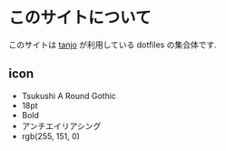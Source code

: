 # このサイトについて

このサイトは [tanjo](https://github.com/tanjo) が利用している dotfiles の集合体です.

## icon

- Tsukushi A Round Gothic
- 18pt
- Bold
- アンチエイリアシング
- rgb(255, 151, 0)
